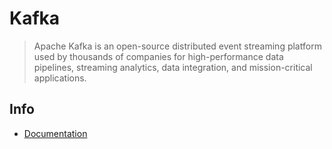 # Kafka

> Apache Kafka is an open-source distributed event streaming platform used by thousands of companies for high-performance data pipelines, streaming analytics, data integration, and mission-critical applications.

## Info

- [Documentation](https://kafka.apache.org/documentation/#gettingStarted)
